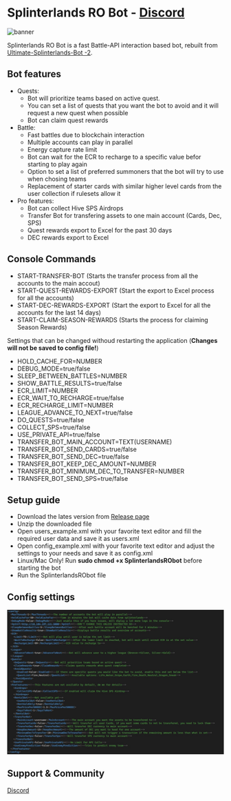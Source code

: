 # Splinterlands RO Bot - [Discord](https://discord.gg/PrqxhN6d9j)
![banner](https://d36mxiodymuqjm.cloudfront.net/website/home/bg_home_hero_chaos.jpg)

Splinterlands RO Bot is a fast Battle-API interaction based bot, rebuilt from [Ultimate-Splinterlands-Bot -2](https://github.com/PCJones/Ultimate-Splinterlands-Bot-V2).

## Bot features
* Quests: 
	- Bot will prioritize teams based on active quest.
	- You can set a list of quests that you want the bot to avoid and it will request a new quest when possible
	- Bot can claim quest rewards
* Battle:
	- Fast battles due to blockchain interaction
	- Multiple accounts can play in parallel
	- Energy capture rate limit
	- Bot can wait for the ECR to recharge to a specific value befor starting to play again
	- Option to set a list of preferred summoners that the bot will try to use when chosing teams
	- Replacement of starter cards with similar higher level cards from the user collection if rulesets allow it
* Pro features:
	- Bot can collect Hive SPS Airdrops
	- Transfer Bot for transfering assets to one main account (Cards, Dec, SPS)
	- Quest rewards export to Excel for the past 30 days
	- DEC rewards export to Excel

## Console Commands
* START-TRANSFER-BOT (Starts the transfer process from all the accounts to the main accout)
* START-QUEST-REWARDS-EXPORT (Start the export to Excel process for all the accounts)
* START-DEC-REWARDS-EXPORT (Start the export to Excel for all the accounts for the last 14 days)
* START-CLAIM-SEASON-REWARDS (Starts the process for claiming Season Rewards)

Settings that can be changed withoud restarting the application (**Changes will not be saved to config file!**)
* HOLD_CACHE_FOR=NUMBER
* DEBUG_MODE=true/false
* SLEEP_BETWEEN_BATTLES=NUMBER
* SHOW_BATTLE_RESULTS=true/false
* ECR_LIMIT=NUMBER
* ECR_WAIT_TO_RECHARGE=true/false
* ECR_RECHARGE_LIMIT=NUMBER
* LEAGUE_ADVANCE_TO_NEXT=true/false
* DO_QUESTS=true/false
* COLLECT_SPS=true/false
* USE_PRIVATE_API=true/false
* TRANSFER_BOT_MAIN_ACCOUNT=TEXT(USERNAME)
* TRANSFER_BOT_SEND_CARDS=true/false
* TRANSFER_BOT_SEND_DEC=true/false
* TRANSFER_BOT_KEEP_DEC_AMOUNT=NUMBER
* TRANSFER_BOT_MINIMUM_DEC_TO_TRANSFER=NUMBER
* TRANSFER_BOT_SEND_SPS=true/false

## Setup guide
- Download the lates version from [Release page](https://github.com/Alinubu/SplinterlandsRObot/releases)
- Unzip the downloaded file
- Open users_example.xml with your favorite text editor and fill the required user data and save it as users.xml
- Open config_example.xml with your favorite text editor and adjust the settings to your needs and save it as config.xml
- Linux/Mac Only! Run ****sudo chmod +x SplinterlandsRObot**** before starting the bot
- Run the SplinterlandsRObot file

## Config settings
![config](https://github.com/Alinubu/SplinterlandsRObot/raw/main/config_example.jpg)

## Support & Community
[Discord](https://discord.gg/PrqxhN6d9j)
